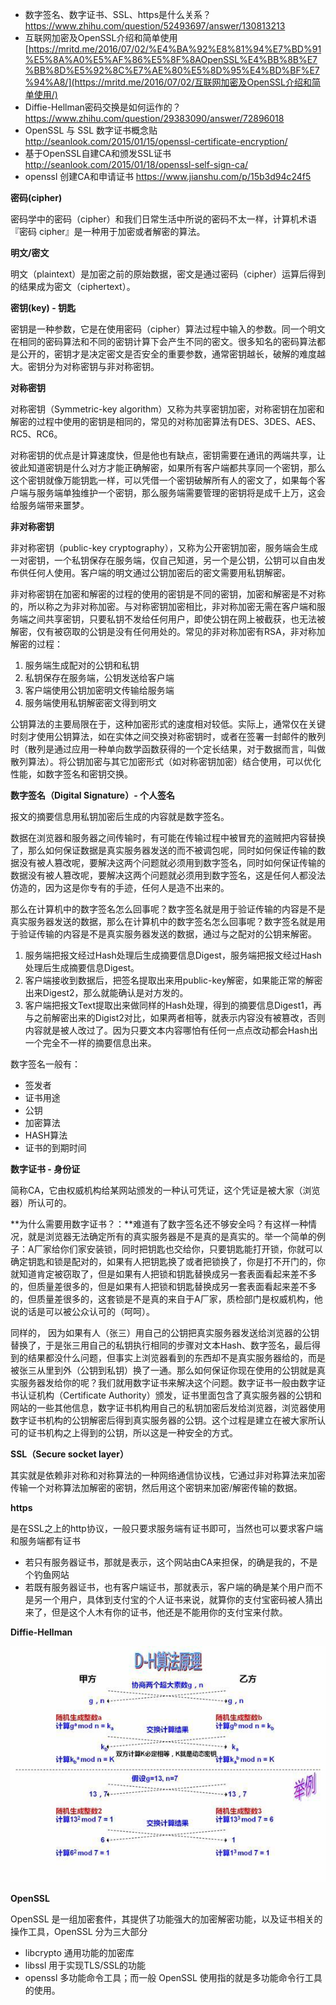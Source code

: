 - 数字签名、数字证书、SSL、https是什么关系？<https://www.zhihu.com/question/52493697/answer/130813213>
- 互联网加密及OpenSSL介绍和简单使用   [https://mritd.me/2016/07/02/%E4%BA%92%E8%81%94%E7%BD%91%E5%8A%A0%E5%AF%86%E5%8F%8AOpenSSL%E4%BB%8B%E7%BB%8D%E5%92%8C%E7%AE%80%E5%8D%95%E4%BD%BF%E7%94%A8/](https://mritd.me/2016/07/02/互联网加密及OpenSSL介绍和简单使用/)
- Diffie-Hellman密码交换是如何运作的？<https://www.zhihu.com/question/29383090/answer/72896018> 
- OpenSSL 与 SSL 数字证书概念贴 <http://seanlook.com/2015/01/15/openssl-certificate-encryption/>
- 基于OpenSSL自建CA和颁发SSL证书 <http://seanlook.com/2015/01/18/openssl-self-sign-ca/> 
- openssl 创建CA和申请证书 <https://www.jianshu.com/p/15b3d94c24f5>



**密码(cipher)**

密码学中的密码（cipher）和我们日常生活中所说的密码不太一样，计算机术语『密码 cipher』是一种用于加密或者解密的算法。



**明文/密文**

明文（plaintext）是加密之前的原始数据，密文是通过密码（cipher）运算后得到的结果成为密文（ciphertext）。



**密钥(key) - 钥匙**

密钥是一种参数，它是在使用密码（cipher）算法过程中输入的参数。同一个明文在相同的密码算法和不同的密钥计算下会产生不同的密文。很多知名的密码算法都是公开的，密钥才是决定密文是否安全的重要参数，通常密钥越长，破解的难度越大。密钥分为对称密钥与非对称密钥。



**对称密钥**

对称密钥（Symmetric-key algorithm）又称为共享密钥加密，对称密钥在加密和解密的过程中使用的密钥是相同的，常见的对称加密算法有DES、3DES、AES、RC5、RC6。



对称密钥的优点是计算速度快，但是他也有缺点，密钥需要在通讯的两端共享，让彼此知道密钥是什么对方才能正确解密，如果所有客户端都共享同一个密钥，那么这个密钥就像万能钥匙一样，可以凭借一个密钥破解所有人的密文了，如果每个客户端与服务端单独维护一个密钥，那么服务端需要管理的密钥将是成千上万，这会给服务端带来噩梦。



**非对称密钥** 

非对称密钥（public-key cryptography），又称为公开密钥加密，服务端会生成一对密钥，一个私钥保存在服务端，仅自己知道，另一个是公钥，公钥可以自由发布供任何人使用。客户端的明文通过公钥加密后的密文需要用私钥解密。



非对称密钥在加密和解密的过程的使用的密钥是不同的密钥，加密和解密是不对称的，所以称之为非对称加密。与对称密钥加密相比，非对称加密无需在客户端和服务端之间共享密钥，只要私钥不发给任何用户，即使公钥在网上被截获，也无法被解密，仅有被窃取的公钥是没有任何用处的。常见的非对称加密有RSA，非对称加解密的过程：



1. 服务端生成配对的公钥和私钥
2. 私钥保存在服务端，公钥发送给客户端
3. 客户端使用公钥加密明文传输给服务端
4. 服务端使用私钥解密密文得到明文



公钥算法的主要局限在于，这种加密形式的速度相对较低。实际上，通常仅在关键时刻才使用公钥算法，如在实体之间交换对称密钥时，或者在签署一封邮件的散列时（散列是通过应用一种单向数学函数获得的一个定长结果，对于数据而言，叫做散列算法）。将公钥加密与其它加密形式（如对称密钥加密）结合使用，可以优化性能，如数字签名和密钥交换。



**数字签名（Digital Signature）- 个人签名**

报文的摘要信息用私钥加密后生成的内容就是数字签名。



数据在浏览器和服务器之间传输时，有可能在传输过程中被冒充的盗贼把内容替换了，那么如何保证数据是真实服务器发送的而不被调包呢，同时如何保证传输的数据没有被人篡改呢，要解决这两个问题就必须用到数字签名，同时如何保证传输的数据没有被人篡改呢，要解决这两个问题就必须用到数字签名，这是任何人都没法仿造的，因为这是你专有的手迹，任何人是造不出来的。



那么在计算机中的数字签名怎么回事呢？数字签名就是用于验证传输的内容是不是真实服务器发送的数据，那么在计算机中的数字签名怎么回事呢？数字签名就是用于验证传输的内容是不是真实服务器发送的数据，通过与之配对的公钥来解密。



1. 服务端把报文经过Hash处理后生成摘要信息Digest，服务端把报文经过Hash处理后生成摘要信息Digest。
2. 客户端接收到数据后，把签名提取出来用public-key解密，如果能正常的解密出来Digest2，那么就能确认是对方发的。 
3. 客户端把报文Text提取出来做同样的Hash处理，得到的摘要信息Digest1，再与之前解密出来的Digist2对比，如果两者相等，就表示内容没有被篡改，否则内容就是被人改过了。因为只要文本内容哪怕有任何一点点改动都会Hash出一个完全不一样的摘要信息出来。



数字签名一般有：

- 签发者
- 证书用途
- 公钥
- 加密算法
- HASH算法
- 证书的到期时间



**数字证书 - 身份证**

简称CA，它由权威机构给某网站颁发的一种认可凭证，这个凭证是被大家（浏览器）所认可的。



**为什么需要用数字证书？：**难道有了数字签名还不够安全吗？有这样一种情况，就是浏览器无法确定所有的真实服务器是不是真的是真实的。举一个简单的例子：A厂家给你们家安装锁，同时把钥匙也交给你，只要钥匙能打开锁，你就可以确定钥匙和锁是配对的，如果有人把钥匙换了或者把锁换了，你是打不开门的，你就知道肯定被窃取了，但是如果有人把锁和钥匙替换成另一套表面看起来差不多的，但质量差很多的，但是如果有人把锁和钥匙替换成另一套表面看起来差不多的，但质量差很多的，这套锁是不是真的来自于A厂家，质检部门是权威机构，他说的话是可以被公众认可的（呵呵）。



同样的， 因为如果有人（张三）用自己的公钥把真实服务器发送给浏览器的公钥替换了，于是张三用自己的私钥执行相同的步骤对文本Hash、数字签名，最后得到的结果都没什么问题，但事实上浏览器看到的东西却不是真实服务器给的，而是被张三从里到外（公钥到私钥）换了一通。那么如何保证你现在使用的公钥就是真实服务器发给你的呢？我们就用数字证书来解决这个问题。数字证书一般由数字证书认证机构（Certificate Authority）颁发，证书里面包含了真实服务器的公钥和网站的一些其他信息，数字证书机构用自己的私钥加密后发给浏览器，浏览器使用数字证书机构的公钥解密后得到真实服务器的公钥。这个过程是建立在被大家所认可的证书机构之上得到的公钥，所以这是一种安全的方式。



**SSL（Secure socket layer）**

其实就是依赖非对称和对称算法的一种网络通信协议栈，它通过非对称算法来加密传输一个对称算法加解密的密钥，然后用这个密钥来加密/解密传输的数据。



**https**

是在SSL之上的http协议，一般只要求服务端有证书即可，当然也可以要求客户端和服务端都有证书

- 若只有服务器证书，那就是表示，这个网站由CA来担保，的确是我的，不是个钓鱼网站
- 若既有服务器证书，也有客户端证书，那就表示，客户端的确是某个用户而不是另一个用户，具体到支付宝的个人证书来说，就算你的支付宝密码被人猜出来了，但是这个人木有你的证书，他还是不能用你的支付宝来付款。



**Diffie-Hellman**





![img](image/clipboard.png)

**OpenSSL**

OpenSSL 是一组加密套件，其提供了功能强大的加密解密功能，以及证书相关的操作工具，OpenSSL 分为三大部分 

- libcrypto 通用功能的加密库
- libssl 用于实现TLS/SSL的功能 
- openssl 多功能命令工具；而一般 OpenSSL 使用指的就是多功能命令行工具的使用。